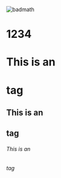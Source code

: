 ![badmath](https://img.shields.io/github/languages/top/nielsenjared/badmath)
# 1234
# This is an <h1> tag
## This is an <h2> tag
###### This is an <h6> tag